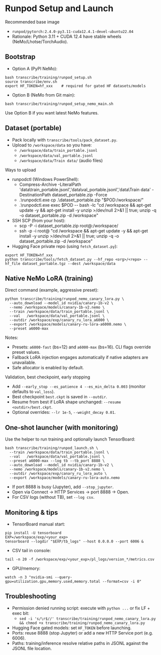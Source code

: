 # Runpod Setup and Launch

Recommended base image
- `runpod/pytorch:2.4.0-py3.11-cuda12.4.1-devel-ubuntu22.04`
- Rationale: Python 3.11 + CUDA 12.4 have stable wheels (NeMo/Lhotse/TorchAudio).

## Bootstrap
- Option A (PyPI NeMo):
```
bash transcribe/training/runpod_setup.sh
source transcribe/env.sh
export HF_TOKEN=hf_xxx    # required for gated HF datasets/models

```
- Option B (NeMo from Git main):
```
bash transcribe/training/runpod_setup_nemo_main.sh

```
Use Option B if you want latest NeMo features.

## Dataset (portable)
- Pack locally with `transcribe/tools/pack_dataset.py`.
- Upload to `/workspace/data` so you have:
  - `/workspace/data/train_portable.jsonl`
  - `/workspace/data/val_portable.jsonl`
  - `/workspace/data/Train data/` (audio files)

Ways to upload
- runpodctl (Windows PowerShell):
  - Compress-Archive -LiteralPath 'data\train_portable.jsonl','data\val_portable.jsonl','data\Train data' -DestinationPath dataset_portable.zip -Force
  - .\runpodctl.exe cp .\dataset_portable.zip "$POD:/workspace/"
  - .\runpodctl.exe exec $POD -- bash -lc "cd /workspace && apt-get update -y && apt-get install -y unzip >/dev/null 2>&1 || true; unzip -q -o dataset_portable.zip -d /workspace"
- SSH SCP (from your host):
  - scp -P <port> -i <key> dataset_portable.zip root@<host>:/workspace/
  - ssh -p <port> -i <key> root@<host> "cd /workspace && apt-get update -y && apt-get install -y unzip >/dev/null 2>&1 || true; unzip -q -o dataset_portable.zip -d /workspace"
- Hugging Face private repo (using `fetch_dataset.py`):
```
export HF_TOKEN=hf_xxx
python transcribe/tools/fetch_dataset.py --hf_repo <org>/<repo> --hf_file dataset_portable.tgz --dest /workspace/data
```

## Native NeMo LoRA (training)
Direct command (example, aggressive preset):
```
python transcribe/training/runpod_nemo_canary_lora.py \
  --auto_download --model_id nvidia/canary-1b-v2 \
  --nemo /workspace/models/canary-1b-v2.nemo \
  --train /workspace/data/train_portable.jsonl \
  --val   /workspace/data/val_portable.jsonl \
  --outdir /workspace/exp/canary_ru_lora_a6000 \
  --export /workspace/models/canary-ru-lora-a6000.nemo \
  --preset a6000-max
```
Notes:
- Presets: `a6000-fast` (bs=12) and `a6000-max` (bs=16). CLI flags override preset values.
- Fallback LoRA injection engages automatically if native adapters are unavailable.
- Safe allocator is enabled by default.

Validation, best checkpoint, early stopping
- Add `--early_stop --es_patience 4 --es_min_delta 0.003` (monitor defaults to `val_loss`).
- Best checkpoint `best.ckpt` is saved in `--outdir`.
- Resume from best if LoRA shape unchanged: `--resume <outdir>/best.ckpt`.
- Optional overrides: `--lr 1e-5`, `--weight_decay 0.01`.

## One‑shot launcher (with monitoring)
Use the helper to run training and optionally launch TensorBoard:
```
bash transcribe/training/runpod_launch.sh \
  --train /workspace/data/train_portable.jsonl \
  --val   /workspace/data/val_portable.jsonl \
  --preset a6000-max --log tb --tb_port 8888 \
  --auto_download --model_id nvidia/canary-1b-v2 \
  --nemo /workspace/models/canary-1b-v2.nemo \
  --outdir /workspace/exp/canary_ru_lora_auto \
  --export /workspace/models/canary-ru-lora-auto.nemo
```
- If port 8888 is busy (Jupyter), add `--stop_jupyter`.
- Open via Connect → HTTP Services → port 8888 → Open.
- For CSV logs (without TB), set `--log csv`.

## Monitoring & tips
- TensorBoard manual start:
```
pip install -U tensorboard
EXP=/workspace/exp/<your_exp>
tensorboard --logdir "$EXP/tb_logs" --host 0.0.0.0 --port 6006 &
```
- CSV tail in console:
```
tail -n 20 -f /workspace/exp/<your_exp>/pl_logs/version_*/metrics.csv
```
- GPU/memory:
```
watch -n 3 "nvidia-smi --query-gpu=utilization.gpu,memory.used,memory.total --format=csv -i 0"
```

## Troubleshooting
- Permission denied running script: execute with `python ...` or fix LF + exec bit:
  - `sed -i 's/\r$//' transcribe/training/runpod_nemo_canary_lora.py && chmod +x transcribe/training/runpod_nemo_canary_lora.py`
- Hugging Face gated models: set `HF_TOKEN` before launching.
- Ports: reuse 8888 (stop Jupyter) or add a new HTTP Service port (e.g. 6006).
- Paths: training/inference resolve relative paths in JSONL against the JSONL file location.


